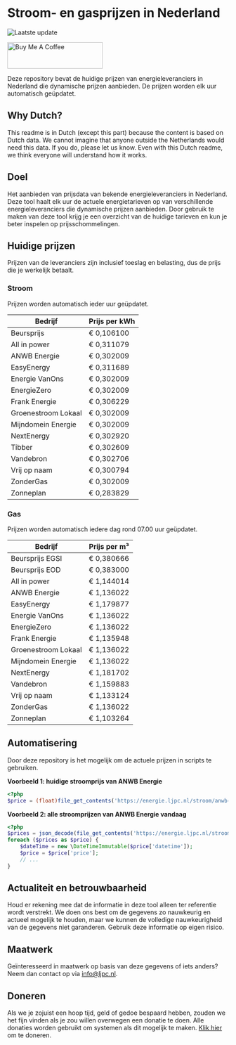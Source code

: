 # Stroom- en gasprijzen in Nederland

![Laatste update](https://img.shields.io/badge/laatste%20update-2023--04--29%2002%3A00%20CET-brightgreen)

<a href="https://www.buymeacoffee.com/Lars-" target="_blank"><img src="https://cdn.buymeacoffee.com/buttons/v2/default-orange.png" alt="Buy Me A Coffee" height="60" style="height: 60px !important;width: 217px !important;" ></a>

Deze repository bevat de huidige prijzen van energieleveranciers in Nederland die dynamische prijzen aanbieden. De prijzen worden elk uur automatisch geüpdatet.

## Why Dutch?

This readme is in Dutch (except this part) because the content is based on Dutch data. We cannot imagine that anyone outside the Netherlands would need this data. If you do, please let us know. Even with this Dutch readme, we think
everyone will understand how it works.

## Doel

Het aanbieden van prijsdata van bekende energieleveranciers in Nederland. Deze tool haalt elk uur de actuele energietarieven op van verschillende energieleveranciers die dynamische prijzen aanbieden. Door gebruik te maken van deze tool
krijg je een overzicht van de huidige tarieven en kun je beter inspelen op prijsschommelingen.

## Huidige prijzen

Prijzen van de leveranciers zijn inclusief toeslag en belasting, dus de prijs die je werkelijk betaalt.

### Stroom

Prijzen worden automatisch ieder uur geüpdatet.

 Bedrijf | Prijs per kWh 
---------|---------------
Beursprijs | € 0,106100
All in power | € 0,311079
ANWB Energie | € 0,302009
EasyEnergy | € 0,311689
Energie VanOns | € 0,302009
EnergieZero | € 0,302009
Frank Energie | € 0,306229
Groenestroom Lokaal | € 0,302009
Mijndomein Energie | € 0,302009
NextEnergy | € 0,302920
Tibber | € 0,302609
Vandebron | € 0,302706
Vrij op naam | € 0,300794
ZonderGas | € 0,302009
Zonneplan | € 0,283829


### Gas

Prijzen worden automatisch iedere dag rond 07.00 uur geüpdatet.

 Bedrijf | Prijs per m³ 
---------|--------------
Beursprijs EGSI | € 0,380666
Beursprijs EOD | € 0,383000
All in power | € 1,144014
ANWB Energie | € 1,136022
EasyEnergy | € 1,179877
Energie VanOns | € 1,136022
EnergieZero | € 1,136022
Frank Energie | € 1,135948
Groenestroom Lokaal | € 1,136022
Mijndomein Energie | € 1,136022
NextEnergy | € 1,181702
Vandebron | € 1,159883
Vrij op naam | € 1,133124
ZonderGas | € 1,136022
Zonneplan | € 1,103264


## Automatisering

Door deze repository is het mogelijk om de actuele prijzen in scripts te gebruiken.

**Voorbeeld 1: huidige stroomprijs van ANWB Energie**

```php
<?php
$price = (float)file_get_contents('https://energie.ljpc.nl/stroom/anwb-energie-nu.txt');

```

**Voorbeeld 2: alle stroomprijzen van ANWB Energie vandaag**

```php
<?php
$prices = json_decode(file_get_contents('https://energie.ljpc.nl/stroom/all-in-power-vandaag.json'),true);
foreach ($prices as $price) {
    $dateTime = new \DateTimeImmutable($price['datetime']);
    $price = $price['price'];
    // ...
}
```

## Actualiteit en betrouwbaarheid

Houd er rekening mee dat de informatie in deze tool alleen ter referentie wordt verstrekt. We doen ons best om de gegevens zo nauwkeurig en actueel mogelijk te houden, maar we kunnen de volledige nauwkeurigheid van de gegevens niet
garanderen. Gebruik deze informatie op eigen risico.

## Maatwerk

Geïnteresseerd in maatwerk op basis van deze gegevens of iets anders? Neem dan contact op
via [info@ljpc.nl](mailto:info@ljpc.nl?subject=Energie%20prijzen).

## Doneren

Als we je zojuist een hoop tijd, geld of gedoe bespaard hebben, zouden we het fijn vinden als je zou willen overwegen een
donatie te doen. Alle donaties worden gebruikt om systemen als dit mogelijk te
maken. [Klik hier](https://www.buymeacoffee.com/Lars-) om te doneren.
